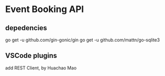 # Event Booking API

## depedencies

go get -u github.com/gin-gonic/gin
go get -u github.com/mattn/go-sqlite3

## VSCode plugins

add REST Client, by Huachao Mao